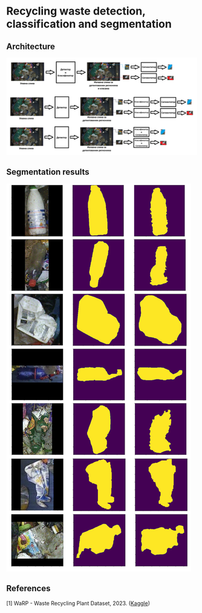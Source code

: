 # Recycling waste detection, classification and segmentation

## Architecture
![architecture](imgs/strukture.png)

## Segmentation results
![segmentation](imgs/segmentacija.png)

## References
[1] WaRP - Waste Recycling Plant Dataset, 2023. ([Kaggle](https://www.kaggle.com/datasets/parohod/warp-waste-recycling-plant-dataset))
